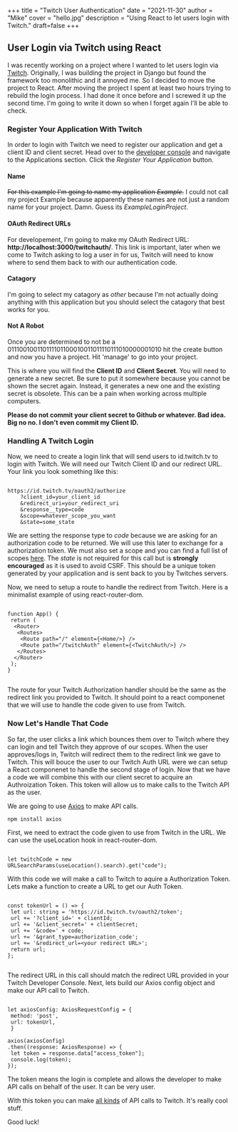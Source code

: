 +++
title = "Twitch User Authentication"
date = "2021-11-30"
author = "Mike"
cover = "hello.jpg"
description = "Using React to let users login with Twitch."
draft=false
+++

## User Login via Twitch using React

I was recently working on a project where I wanted to let users login via [Twitch](https://twitch.tv). Originally, I was building the project in Django but found the framework too monolithic and it annoyed me. So I decided to move the project to React. After moving the project I spent at least two hours trying to rebuild the login process. I had done it once before and I screwed it up the second time. I'm going to write it down so when I forget again I'll be able to check. 


### Register Your Application With Twitch

In order to login with Twitch we need to register our application and get a client ID and client secret. Head over to the [developer console](https://dev.twitch.tv/console) and navigate to the Applications section. Click the *Register Your Application* button. 


#### Name
~~For this example I'm going to name my application *Example*.~~ I could not call my project Example because apparently these names are not just a random name for your project. Damn. Guess its *ExampleLoginProject*.


#### OAuth Redirect URLs
For developement, I'm going to make my OAuth Redirect URL: **http://localhost:3000/twitchauth/**. This link is important, later when we come to Twitch asking to log a user in for us, Twitch will need to know where to send them back to with our authentication code. 

#### Catagory
I'm going to select my catagory as *other* because I'm not actually doing anything with this application but you should select the catagory that best works for you.


#### Not A Robot
Once you are determined to not be a 011100100110111101100010011011110111010000001010 hit the create button and now you have a project. Hit 'manage' to go into your project. 

This is where you will find the **Client ID** and **Client Secret**. You will need to generate a new secret. Be sure to put it somewhere because you cannot be shown the secret again. Instead, it generates a new one and the existing secret is obsolete. This can be a pain when working across multiple computers.

**Please do not commit your client secret to Github or whatever. Bad idea. Big no no. I don't even commit my Client ID.**

### Handling A Twitch Login

Now, we need to create a login link that will send users to id.twitch.tv to login with Twitch.  We will need our Twitch Client ID and our redirect URL. Your link you look something like this:

~~~

https://id.twitch.tv/oauth2/authorize
    ?client_id=your_client_id
    &redirect_uri=your_redirect_uri
    &response__type=code
    &scope=whatever_scope_you_want
    &state=some_state

~~~

We are setting the response type to *code* because we are asking for an authorization code to be returned. We will use this later to exchange for a authorization token. We must also set a scope and you can find a full list of scopes [here](https://dev.twitch.tv/docs/authentication/#scopes). The *state* is not required for this call but is **strongly encouraged** as it is used to avoid CSRF. This should be a unique token generated by your application and is sent back to you by Twitches servers. 

Now, we need to setup a route to handle the redirect from Twitch. Here is a minimalist example of using react-router-dom.

~~~

function App() {
 return (
  <Router>
   <Routes>
    <Route path="/" element={<Home/>} />
    <Route path="/twitchAuth" element={<TwitchAuth/>} />
   </Routes>
  </Router>
 );
}


~~~

The route for your Twitch Authorization handler should be the same as the redirect link you provided to Twitch. It should point to a react componenet that we will use to handle the code given to use from Twitch. 

### Now Let's Handle That Code

So far, the user clicks a link which bounces them over to Twitch where they can login and tell Twitch they approve of our scopes. When the user approves/logs in, Twitch will redirect them to the redirect link we gave to Twitch. This will bouce the user to our Twitch Auth URL were we can setup a React componenet to handle the second stage of login. Now that we have a code we will combine this with our client secret to acquire an Authroization Token. This token will allow us to make calls to the Twitch API as the user. 

We are going to use [Axios](https://axios-http.com/) to make API calls. 


```
npm install axios
```

First, we need to extract the code given to use from Twitch in the URL. We can use the useLocation hook in react-router-dom. 

~~~

let twitchCode = new URLSearchParams(useLocation().search).get("code");

~~~

With this code we will make a call to Twitch to aquire a Authorization Token. Lets make a function to create a URL to get our Auth Token.

~~~

const tokenUrl = () => {
 let url: string = 'https://id.twitch.tv/oauth2/token';
 url += '?client_id=' + clientId;
 url += '&client_secret=' + clientSecret;
 url += '&code=' + code;
 url += '&grant_type=authorization_code';
 url += '&redirect_url=<your redirect URL>';
 return url;
};


~~~

The redirect URL in this call should match the redirect URL provided in your Twitch Developer Console. Next, lets build our Axios config object and make our API call to Twitch.

~~~

let axiosConfig: AxiosRequestConfig = {
 method: 'post',
 url: tokenUrl,
 }

axios(axiosConfig)
.then((response: AxiosResponse) => {
 let token = response.data["access_token"];
 console.log(token);
});

 ~~~

The token means the login is complete and allows the developer to make API calls on behalf of the user. It can be very user. 

With this token you can make [all kinds](https://dev.twitch.tv/docs/api/reference) of API calls to Twitch. It's really cool stuff.

Good luck!
